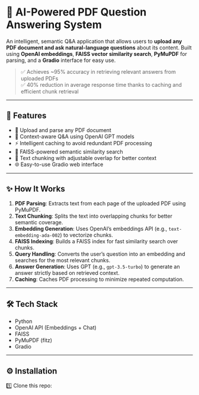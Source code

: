 # 📘 AI-Powered PDF Question Answering System

An intelligent, semantic Q&A application that allows users to **upload any PDF document and ask natural-language questions** about its content. Built using **OpenAI embeddings**, **FAISS vector similarity search**, **PyMuPDF** for parsing, and a **Gradio** interface for easy use.

> ✅ Achieves ~95% accuracy in retrieving relevant answers from uploaded PDFs  
> ✅ 40% reduction in average response time thanks to caching and efficient chunk retrieval

---

## 🚀 Features

- 📄 Upload and parse any PDF document
- 🤖 Context-aware Q&A using OpenAI GPT models
- ⚡ Intelligent caching to avoid redundant PDF processing
- 🔎 FAISS-powered semantic similarity search
- 🧩 Text chunking with adjustable overlap for better context
- 🌐 Easy-to-use Gradio web interface

---

## ✨ How It Works

1. **PDF Parsing**: Extracts text from each page of the uploaded PDF using PyMuPDF.
2. **Text Chunking**: Splits the text into overlapping chunks for better semantic coverage.
3. **Embedding Generation**: Uses OpenAI’s embeddings API (e.g., `text-embedding-ada-002`) to vectorize chunks.
4. **FAISS Indexing**: Builds a FAISS index for fast similarity search over chunks.
5. **Query Handling**: Converts the user’s question into an embedding and searches for the most relevant chunks.
6. **Answer Generation**: Uses GPT (e.g., `gpt-3.5-turbo`) to generate an answer strictly based on retrieved context.
7. **Caching**: Caches PDF processing to minimize repeated computation.

---

## 🛠️ Tech Stack

- Python
- OpenAI API (Embeddings + Chat)
- FAISS
- PyMuPDF (fitz)
- Gradio

---

## ⚙️ Installation

1️⃣ Clone this repo:


